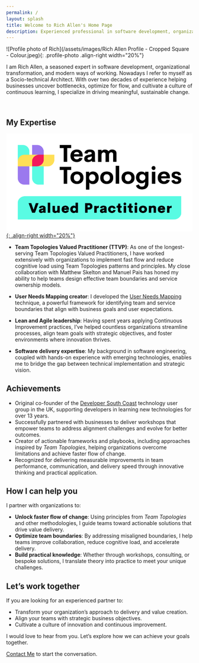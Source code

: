 ```yaml
---
permalink: /
layout: splash
title: Welcome to Rich Allen's Home Page
description: Experienced professional in software development, organizational transformation, and continuous improvement.
---
```


![Profile photo of Rich](/assets/images/Rich Allen Profile - Cropped Square - Colour.jpeg){: .profile-photo .align-right width="20%"}

I am Rich Allen, a seasoned expert in software development, organizational transformation, and modern ways of working. Nowadays I refer to myself as a Socio-technical Architect. With over two decades of experience helping businesses uncover bottlenecks, optimize for flow, and cultivate a culture of continuous learning, I specialize in driving meaningful, sustainable change.  

&nbsp;  

## My Expertise

[![Team Topologies Valued Practitioner](/assets/images/teamtopologies/teamtopologies-2021-TTVP-colour-blacktext-sm.png){: .align-right width="20%"}](https://teamtopologies.com/all-ttvp/rich-allen-ttvp)

- **Team Topologies Valued Practitioner (TTVP)**: As one of the longest-serving Team Topologies Valued Practitioners, I have worked extensively with organizations to implement fast flow and reduce cognitive load using Team Topologies patterns and principles. My close collaboration with Matthew Skelton and Manuel Pais has honed my ability to help teams design effective team boundaries and service ownership models.

- **User Needs Mapping creator**: I developed the [User Needs Mapping](https://userneedsmapping.com) technique, a powerful framework for identifying team and service boundaries that align with business goals and user expectations.

- **Lean and Agile leadership**: Having spent years applying Continuous Improvement practices, I’ve helped countless organizations streamline processes, align team goals with strategic objectives, and foster environments where innovation thrives.

- **Software delivery expertise**: My background in software engineering, coupled with hands-on experience with emerging technologies, enables me to bridge the gap between technical implementation and strategic vision.

## Achievements

- Original co-founder of the [Developer South Coast](https://www.meetup.com/developersouthcoast/) technology user group in the UK, supporting developers in learning new technologies for over 13 years.
- Successfully partnered with businesses to deliver workshops that empower teams to address alignment challenges and evolve for better outcomes.
- Creator of actionable frameworks and playbooks, including approaches inspired by *Team Topologies*, helping organizations overcome limitations and achieve faster flow of change.
- Recognized for delivering measurable improvements in team performance, communication, and delivery speed through innovative thinking and practical application.

## How I can help you

I partner with organizations to:

- **Unlock faster flow of change**: Using principles from *Team Topologies* and other methodologies, I guide teams toward actionable solutions that drive value delivery.
- **Optimize team boundaries**: By addressing misaligned boundaries, I help teams improve collaboration, reduce cognitive load, and accelerate delivery.
- **Build practical knowledge**: Whether through workshops, consulting, or bespoke solutions, I translate theory into practice to meet your unique challenges.

## Let’s work together

If you are looking for an experienced partner to:

- Transform your organization’s approach to delivery and value creation.
- Align your teams with strategic business objectives.
- Cultivate a culture of innovation and continuous improvement.

I would love to hear from you. Let’s explore how we can achieve your goals together.

[Contact Me](/contact) to start the conversation.
